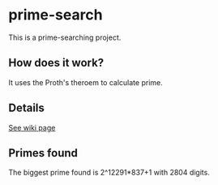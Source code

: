 # prime-search
This is a prime-searching project.
## How does it work?
It uses the Proth's theroem to calculate prime.
## Details
<html>
<a href='https://github.com/StevenJinyanCheng/prime-search/wiki'>See wiki page</a>
</html>

## Primes found
The biggest prime found is 2^12291\*837+1 with 2804 digits.
